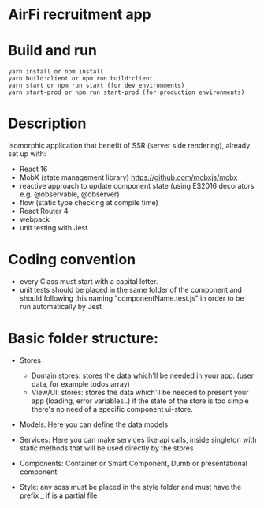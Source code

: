 # AirFi recruitment app

# Build and run
```
yarn install or npm install 
yarn build:client or npm run build:client
yarn start or npm run start (for dev environments)
yarn start-prod or npm run start-prod (for production environments)
```

# Description
Isomorphic application that benefit of SSR (server side rendering), already set up with:
- React 16
- MobX (state management library) https://github.com/mobxjs/mobx
- reactive approach to update component state (using ES2016 decorators e.g. @observable, @observer)
- flow (static type checking at compile time)
- React Router 4
- webpack
- unit testing with Jest


# Coding convention
- every Class must start with a capital letter.
- unit tests should be placed in the same folder of the component and should following this naming "componentName.test.js" in order to be run automatically by Jest

# Basic folder structure:
- Stores
   * Domain stores:
       stores the data which'll be needed in your app. (user data, for example todos array)
   * View/UI: stores:
       stores the data which'll be needed to present your app (loading, error variables..)
       if the state of the store is too simple there's no need of a specific component ui-store.

- Models: Here you can define the data models

- Services: Here you can make services like api calls, inside singleton with static methods that will be used directly by the stores

- Components: Container or Smart Component, Dumb or presentational component

- Style: any scss must be placed in the style folder and must have the prefix _ if is a partial file
